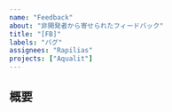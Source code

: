 ```yaml
---
name: "Feedback"
about: "非開発者から寄せられたフィードバック"
title: "[FB]"
labels: "バグ"
assignees: "Rapilias"
projects: ["Aqualit"]
---
```


## 概要
